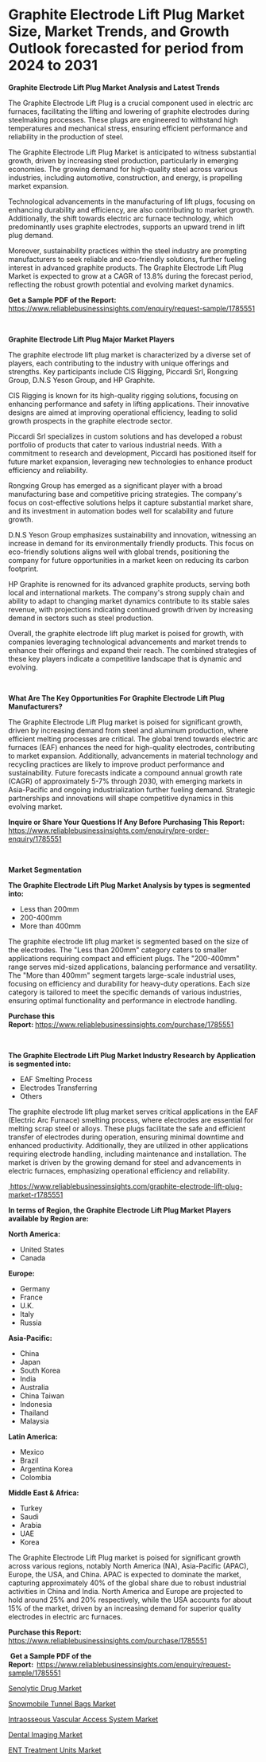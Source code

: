 <p><h1>Graphite Electrode Lift Plug Market Size, Market Trends, and Growth Outlook forecasted for period from 2024 to 2031</h1></p><p><strong>Graphite Electrode Lift Plug Market Analysis and Latest Trends</strong></p>
<p><p>The Graphite Electrode Lift Plug is a crucial component used in electric arc furnaces, facilitating the lifting and lowering of graphite electrodes during steelmaking processes. These plugs are engineered to withstand high temperatures and mechanical stress, ensuring efficient performance and reliability in the production of steel. </p><p>The Graphite Electrode Lift Plug Market is anticipated to witness substantial growth, driven by increasing steel production, particularly in emerging economies. The growing demand for high-quality steel across various industries, including automotive, construction, and energy, is propelling market expansion. </p><p>Technological advancements in the manufacturing of lift plugs, focusing on enhancing durability and efficiency, are also contributing to market growth. Additionally, the shift towards electric arc furnace technology, which predominantly uses graphite electrodes, supports an upward trend in lift plug demand. </p><p>Moreover, sustainability practices within the steel industry are prompting manufacturers to seek reliable and eco-friendly solutions, further fueling interest in advanced graphite products. The Graphite Electrode Lift Plug Market is expected to grow at a CAGR of 13.8% during the forecast period, reflecting the robust growth potential and evolving market dynamics.</p></p>
<p><strong>Get a Sample PDF of the Report:&nbsp;</strong> <a href="https://www.reliablebusinessinsights.com/enquiry/request-sample/1785551?utm_campaign=1470&utm_medium=2&utm_source=Github&utm_content=ia&utm_term=08102024&utm_id=graphite-electrode-lift-plug">https://www.reliablebusinessinsights.com/enquiry/request-sample/1785551</a></p>
<p>&nbsp;</p>
<p><strong>Graphite Electrode Lift Plug Major Market Players</strong></p>
<p><p>The graphite electrode lift plug market is characterized by a diverse set of players, each contributing to the industry with unique offerings and strengths. Key participants include CIS Rigging, Piccardi Srl, Rongxing Group, D.N.S Yeson Group, and HP Graphite.</p><p>CIS Rigging is known for its high-quality rigging solutions, focusing on enhancing performance and safety in lifting applications. Their innovative designs are aimed at improving operational efficiency, leading to solid growth prospects in the graphite electrode sector.</p><p>Piccardi Srl specializes in custom solutions and has developed a robust portfolio of products that cater to various industrial needs. With a commitment to research and development, Piccardi has positioned itself for future market expansion, leveraging new technologies to enhance product efficiency and reliability.</p><p>Rongxing Group has emerged as a significant player with a broad manufacturing base and competitive pricing strategies. The company's focus on cost-effective solutions helps it capture substantial market share, and its investment in automation bodes well for scalability and future growth.</p><p>D.N.S Yeson Group emphasizes sustainability and innovation, witnessing an increase in demand for its environmentally friendly products. This focus on eco-friendly solutions aligns well with global trends, positioning the company for future opportunities in a market keen on reducing its carbon footprint.</p><p>HP Graphite is renowned for its advanced graphite products, serving both local and international markets. The company's strong supply chain and ability to adapt to changing market dynamics contribute to its stable sales revenue, with projections indicating continued growth driven by increasing demand in sectors such as steel production.</p><p>Overall, the graphite electrode lift plug market is poised for growth, with companies leveraging technological advancements and market trends to enhance their offerings and expand their reach. The combined strategies of these key players indicate a competitive landscape that is dynamic and evolving.</p></p>
<p>&nbsp;</p>
<p><strong>What Are The Key Opportunities For Graphite Electrode Lift Plug Manufacturers?</strong></p>
<p><p>The Graphite Electrode Lift Plug market is poised for significant growth, driven by increasing demand from steel and aluminum production, where efficient melting processes are critical. The global trend towards electric arc furnaces (EAF) enhances the need for high-quality electrodes, contributing to market expansion. Additionally, advancements in material technology and recycling practices are likely to improve product performance and sustainability. Future forecasts indicate a compound annual growth rate (CAGR) of approximately 5-7% through 2030, with emerging markets in Asia-Pacific and ongoing industrialization further fueling demand. Strategic partnerships and innovations will shape competitive dynamics in this evolving market.</p></p>
<p><strong>Inquire or Share Your Questions If Any Before Purchasing This Report:</strong> <a href="https://www.reliablebusinessinsights.com/enquiry/pre-order-enquiry/1785551?utm_campaign=1470&utm_medium=2&utm_source=Github&utm_content=ia&utm_term=08102024&utm_id=graphite-electrode-lift-plug">https://www.reliablebusinessinsights.com/enquiry/pre-order-enquiry/1785551</a></p>
<p>&nbsp;</p>
<p><strong>Market Segmentation</strong></p>
<p><strong>The Graphite Electrode Lift Plug Market Analysis by types is segmented into:</strong></p>
<p><ul><li>Less than 200mm</li><li>200-400mm</li><li>More than 400mm</li></ul></p>
<p><p>The graphite electrode lift plug market is segmented based on the size of the electrodes. The "Less than 200mm" category caters to smaller applications requiring compact and efficient plugs. The "200-400mm" range serves mid-sized applications, balancing performance and versatility. The "More than 400mm" segment targets large-scale industrial uses, focusing on efficiency and durability for heavy-duty operations. Each size category is tailored to meet the specific demands of various industries, ensuring optimal functionality and performance in electrode handling.</p></p>
<p><strong>Purchase this Report:&nbsp;</strong><a href="https://www.reliablebusinessinsights.com/purchase/1785551?utm_campaign=1470&utm_medium=2&utm_source=Github&utm_content=ia&utm_term=08102024&utm_id=graphite-electrode-lift-plug">https://www.reliablebusinessinsights.com/purchase/1785551</a></p>
<p>&nbsp;</p>
<p><strong>The Graphite Electrode Lift Plug Market Industry Research by Application is segmented into:</strong></p>
<p><ul><li>EAF Smelting Process</li><li>Electrodes Transferring</li><li>Others</li></ul></p>
<p><p>The graphite electrode lift plug market serves critical applications in the EAF (Electric Arc Furnace) smelting process, where electrodes are essential for melting scrap steel or alloys. These plugs facilitate the safe and efficient transfer of electrodes during operation, ensuring minimal downtime and enhanced productivity. Additionally, they are utilized in other applications requiring electrode handling, including maintenance and installation. The market is driven by the growing demand for steel and advancements in electric furnaces, emphasizing operational efficiency and reliability.</p></p>
<p><a href="https://www.reliablebusinessinsights.com/graphite-electrode-lift-plug-market-r1785551?utm_campaign=1470&utm_medium=2&utm_source=Github&utm_content=ia&utm_term=08102024&utm_id=graphite-electrode-lift-plug">&nbsp;https://www.reliablebusinessinsights.com/graphite-electrode-lift-plug-market-r1785551</a></p>
<p><strong>In terms of Region, the Graphite Electrode Lift Plug Market Players available by Region are:</strong></p>
<p>
    <p> <strong> North America: </strong>
        <ul>
            <li>United States</li>
            <li>Canada</li>
        </ul>
        </p> 
    <p> <strong> Europe: </strong>
        <ul>
            <li>Germany</li>
            <li>France</li>
            <li>U.K.</li>
            <li>Italy</li>
            <li>Russia</li>
        </ul>
        </p> 
    <p> <strong> Asia-Pacific: </strong>
        <ul>
            <li>China</li>
            <li>Japan</li>
            <li>South Korea</li>
            <li>India</li>
            <li>Australia</li>
            <li>China Taiwan</li>
            <li>Indonesia</li>
            <li>Thailand</li>
            <li>Malaysia</li>
        </ul>
        </p> 
    <p> <strong> Latin America: </strong>
        <ul>
            <li>Mexico</li>
            <li>Brazil</li>
            <li>Argentina Korea</li>
            <li>Colombia</li>
        </ul>
        </p> 
    <p> <strong> Middle East & Africa: </strong>
        <ul>
            <li>Turkey</li>
            <li>Saudi</li>
            <li>Arabia</li>
            <li>UAE</li>
            <li>Korea</li>
        </ul>
    </p>
    </p>
<p><p>The Graphite Electrode Lift Plug market is poised for significant growth across various regions, notably North America (NA), Asia-Pacific (APAC), Europe, the USA, and China. APAC is expected to dominate the market, capturing approximately 40% of the global share due to robust industrial activities in China and India. North America and Europe are projected to hold around 25% and 20% respectively, while the USA accounts for about 15% of the market, driven by an increasing demand for superior quality electrodes in electric arc furnaces.</p></p>
<p><strong>Purchase this Report: </strong><a href="https://www.reliablebusinessinsights.com/purchase/1785551?utm_campaign=1470&utm_medium=2&utm_source=Github&utm_content=ia&utm_term=08102024&utm_id=graphite-electrode-lift-plug">https://www.reliablebusinessinsights.com/purchase/1785551</a></p>
<p>&nbsp;<strong>Get a Sample PDF of the Report:&nbsp;&nbsp;</strong><a href="https://www.reliablebusinessinsights.com/enquiry/request-sample/1785551?utm_campaign=1470&utm_medium=2&utm_source=Github&utm_content=ia&utm_term=08102024&utm_id=graphite-electrode-lift-plug">https://www.reliablebusinessinsights.com/enquiry/request-sample/1785551</a></p>
<p><strong></strong></p>
<p><p><a href="https://www.linkedin.com/pulse/senolytic-drug-market-size-growth-industry-analysis-segmentation-4jjoc?utm_campaign=1470&utm_medium=2&utm_source=Github&utm_content=ia&utm_term=08102024&utm_id=graphite-electrode-lift-plug">Senolytic Drug Market</a></p><p><a href="https://www.linkedin.com/pulse/snowmobile-tunnel-bags-market-evolution-regional-adaptations-31rtf?utm_campaign=1470&utm_medium=2&utm_source=Github&utm_content=ia&utm_term=08102024&utm_id=graphite-electrode-lift-plug">Snowmobile Tunnel Bags Market</a></p><p><a href="https://www.linkedin.com/pulse/intraosseous-vascular-access-system-market-global-share-ranking-nxjfc?utm_campaign=1470&utm_medium=2&utm_source=Github&utm_content=ia&utm_term=08102024&utm_id=graphite-electrode-lift-plug">Intraosseous Vascular Access System Market</a></p><p><a href="https://www.linkedin.com/pulse/dental-imaging-market-shifts-strategic-analysis-2024-2031-317xc?utm_campaign=1470&utm_medium=2&utm_source=Github&utm_content=ia&utm_term=08102024&utm_id=graphite-electrode-lift-plug">Dental Imaging Market</a></p><p><a href="https://www.linkedin.com/pulse/analyzing-global-ent-treatment-units-market-growth-prospects-p661c?utm_campaign=1470&utm_medium=2&utm_source=Github&utm_content=ia&utm_term=08102024&utm_id=graphite-electrode-lift-plug">ENT Treatment Units Market</a></p></p>